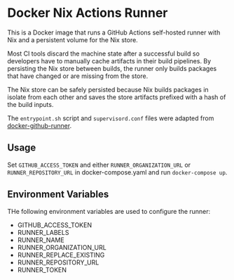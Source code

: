 # Docker Nix Actions Runner

This is a Docker image that runs a GitHub Actions self-hosted runner with Nix and a persistent volume for the Nix store.

Most CI tools discard the machine state after a successful build so developers have to manually cache artifacts in their build pipelines. By persisting the Nix store between builds, the runner only builds packages that have changed or are missing from the store.

The Nix store can be safely persisted because Nix builds packages in isolate from each other and saves the store artifacts prefixed with a hash of the build inputs.

The `entrypoint.sh` script and `supervisord.conf` files were adapted from [docker-github-runner](https://github.com/tcardonne/docker-github-runner).

## Usage

Set `GITHUB_ACCESS_TOKEN` and either `RUNNER_ORGANIZATION_URL` or `RUNNER_REPOSITORY_URL` in docker-compose.yaml and run `docker-compose up`.

## Environment Variables

THe following environment variables are used to configure the runner:

- GITHUB_ACCESS_TOKEN
- RUNNER_LABELS
- RUNNER_NAME
- RUNNER_ORGANIZATION_URL
- RUNNER_REPLACE_EXISTING
- RUNNER_REPOSITORY_URL
- RUNNER_TOKEN